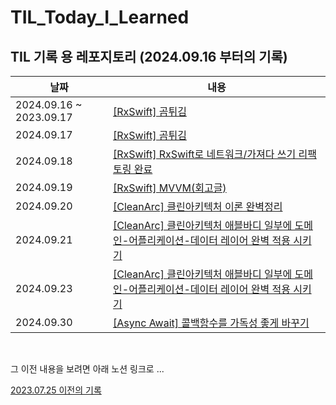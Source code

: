 # TIL_Today_I_Learned


## TIL 기록 용 레포지토리 (2024.09.16 부터의 기록)

|날짜|내용|
|----|---|
|2024.09.16 ~ 2023.09.17|[\[RxSwift\] 곰튀김](해당주소넣어야함)|
|2024.09.17|[\[RxSwift\] 곰튀김](해당주소넣어야함)|
|2024.09.18|[\[RxSwift\] RxSwift로 네트워크/가져다 쓰기 리팩토링 완료](해당주소넣어야함)|
|2024.09.19|[\[RxSwift\] MVVM(회고글)](해당주소넣어야함)|
|2024.09.20|[\[CleanArc\] 클린아키텍처 이론 완벽정리](해당주소넣어야함)|
|2024.09.21|[\[CleanArc\] 클린아키텍처 애블바디 일부에 도메인-어플리케이션-데이터 레이어 완벽 적용 시키기](해당주소넣어야함)|
|2024.09.23|[\[CleanArc\] 클린아키텍처 애블바디 일부에 도메인-어플리케이션-데이터 레이어 완벽 적용 시키기](해당주소넣어야함)|
|2024.09.30|[\[Async Await\] 콜백함수를 가독성 좋게 바꾸기](https://velog.io/@osgneb8359/iOS.-API-async-await을-이용한-네트워크-코드-이쁘게-작성하기)|



<br>

그 이전 내용을 보려면 아래 노션 링크로 ...

[2023.07.25 이전의 기록](노션링크주소넣어야함)
